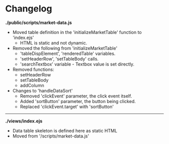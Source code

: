 # Changelog

**./public/scripts/market-data.js**
* Moved table definition in the 'initializeMarketTable' function to 'index.ejs'
	* HTML is static and not dynamic.
* Removed the following from 'initializeMarketTable'
	* 'tableDispElement', 'renderedTable' variables.
	* 'setHeaderRow', 'setTableBody' calls.
	* 'searchTextbox' variable - Textbox value is set directly.
* Removed functions:
	* setHeaderRow
	* setTableBody
	* addColumn
* Changes to 'handleDataSort'
	* Removed 'clickEvent' parameter, the click event itself.
	* Added 'sortButton' parameter, the button being clicked.
	* Replaced 'clickEvent.target' with 'sortButton'

---

**./views/index.ejs**
* Data table skeleton is defined here as static HTML
* Moved from '/scripts/market-data.js'
